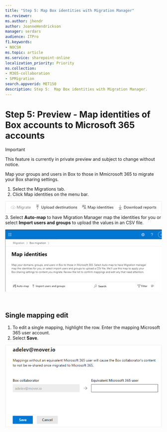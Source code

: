```yaml
---
title: "Step 5: Map Box identities with Migration Manager"
ms.reviewer: 
ms.author: jhendr
author: JoanneHendrickson
manager: serdars
audience: ITPro
f1.keywords:
- NOCSH
ms.topic: article
ms.service: sharepoint-online
localization_priority: Priority
ms.collection: 
- M365-collaboration
- SPMigration
search.appverid: MET150
description: Step 5:  Map Box identities with Migration Manager. 
---
```


# Step 5:  Preview - Map identities of Box accounts to Microsoft 365 accounts

>[!Important]
> This feature is currently in private preview and subject to change without notice.

Map your groups and users in Box to those in Mmicrosoft 365 to migrate your Box sharing settings.


1. Select the Migrations tab.
2. Click Map identities on the menu bar.

![Map box identities](media/mm-box-upload-destinations-bulk.png)
</br>
3.  Select **Auto-map** to have Migration Manager map the identities for you or select **Import users and groups** to upload the values in an CSV file.

![Map box identities toolbar](media/mm-box-map-identities-toolbar.png)

</br>

## Single mapping edit

1. To edit a single mapping, highlight the row. Enter the mapping Microsoft 365 user account. 
2. Select **Save**.

![Map box identities single](media/mm-box-map-identity-single.png)


